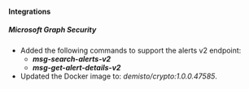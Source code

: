 
#### Integrations
##### Microsoft Graph Security
- Added the following commands to support the alerts v2 endpoint:
   - ***msg-search-alerts-v2***
   - ***msg-get-alert-details-v2***
- Updated the Docker image to: *demisto/crypto:1.0.0.47585*.
